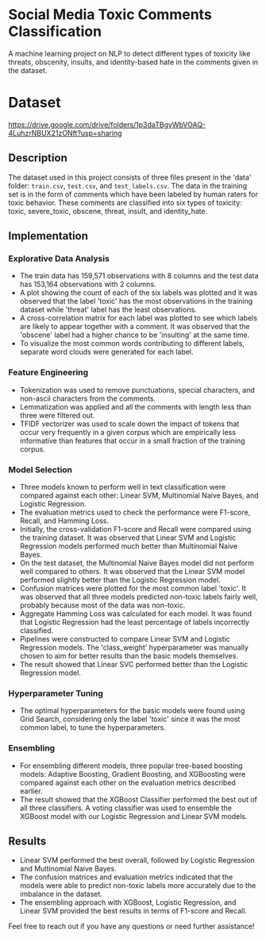 # Social Media Toxic Comments Classification

A machine learning project on NLP to detect different types of toxicity like threats, obscenity, insults, and identity-based hate in the comments given in the dataset.

# Dataset 
https://drive.google.com/drive/folders/1p3daTBgyWbVOAQ-4LuhzrNBUX21zONft?usp=sharing

## Description

The dataset used in this project consists of three files present in the 'data' folder: `train.csv`, `test.csv`, and `test_labels.csv`. The data in the training set is in the form of comments which have been labeled by human raters for toxic behavior. These comments are classified into six types of toxicity: toxic, severe_toxic, obscene, threat, insult, and identity_hate.

## Implementation

### Explorative Data Analysis

- The train data has 159,571 observations with 8 columns and the test data has 153,164 observations with 2 columns.
- A plot showing the count of each of the six labels was plotted and it was observed that the label 'toxic' has the most observations in the training dataset while 'threat' label has the least observations.
- A cross-correlation matrix for each label was plotted to see which labels are likely to appear together with a comment. It was observed that the 'obscene' label had a higher chance to be 'insulting' at the same time.
- To visualize the most common words contributing to different labels, separate word clouds were generated for each label.

### Feature Engineering

- Tokenization was used to remove punctuations, special characters, and non-ascii characters from the comments.
- Lemmatization was applied and all the comments with length less than three were filtered out.
- TFIDF vectorizer was used to scale down the impact of tokens that occur very frequently in a given corpus which are empirically less informative than features that occur in a small fraction of the training corpus.

### Model Selection

- Three models known to perform well in text classification were compared against each other: Linear SVM, Multinomial Naive Bayes, and Logistic Regression.
- The evaluation metrics used to check the performance were F1-score, Recall, and Hamming Loss.
- Initially, the cross-validation F1-score and Recall were compared using the training dataset. It was observed that Linear SVM and Logistic Regression models performed much better than Multinomial Naive Bayes.
- On the test dataset, the Multinomial Naive Bayes model did not perform well compared to others. It was observed that the Linear SVM model performed slightly better than the Logistic Regression model.
- Confusion matrices were plotted for the most common label 'toxic'. It was observed that all three models predicted non-toxic labels fairly well, probably because most of the data was non-toxic.
- Aggregate Hamming Loss was calculated for each model. It was found that Logistic Regression had the least percentage of labels incorrectly classified.
- Pipelines were constructed to compare Linear SVM and Logistic Regression models. The 'class_weight' hyperparameter was manually chosen to aim for better results than the basic models themselves.
- The result showed that Linear SVC performed better than the Logistic Regression model.

### Hyperparameter Tuning

- The optimal hyperparameters for the basic models were found using Grid Search, considering only the label 'toxic' since it was the most common label, to tune the hyperparameters.

### Ensembling

- For ensembling different models, three popular tree-based boosting models: Adaptive Boosting, Gradient Boosting, and XGBoosting were compared against each other on the evaluation metrics described earlier.
- The result showed that the XGBoost Classifier performed the best out of all three classifiers. A voting classifier was used to ensemble the XGBoost model with our Logistic Regression and Linear SVM models.

## Results

- Linear SVM performed the best overall, followed by Logistic Regression and Multinomial Naive Bayes.
- The confusion matrices and evaluation metrics indicated that the models were able to predict non-toxic labels more accurately due to the imbalance in the dataset.
- The ensembling approach with XGBoost, Logistic Regression, and Linear SVM provided the best results in terms of F1-score and Recall.

Feel free to reach out if you have any questions or need further assistance!
